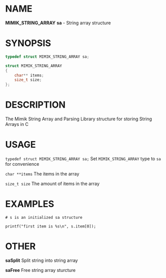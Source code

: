 # NAME

**MIMIK_STRING_ARRAY** **sa** - String array structure

# SYNOPSIS

```C
typedef struct MIMIK_STRING_ARRAY sa;

struct MIMIK_STRING_ARRAY
{
	char** items;
	size_t size;
};
```

# DESCRIPTION

The Mimik String Array and Parsing Library structure for storing String Arrays in C

# USAGE

`typedef struct MIMIK_STRING_ARRAY sa;` Set 
`MIMIK_STRING_ARRAY` type to `sa` for convenience

`char **items` The items in the array

`size_t size` The amount of items in the array

# EXAMPLES

```
# s is an initialized sa structure

printf("first item is %s\n", s.item[0]);
```

# OTHER

**saSplit** Split string into string array

**saFree** Free string array sturcture
